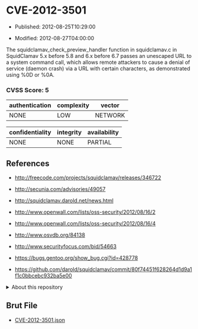 # CVE-2012-3501

- Published: 2012-08-25T10:29:00

- Modified: 2012-08-27T04:00:00

The squidclamav_check_preview_handler function in squidclamav.c in SquidClamav 5.x before 5.8 and 6.x before 6.7 passes an unescaped URL to a system command call, which allows remote attackers to cause a denial of service (daemon crash) via a URL with certain characters, as demonstrated using %0D or %0A.

### CVSS Score: **5**

| authentication | complexity | vector |
| --- | --- | --- |
| NONE | LOW | NETWORK |

| confidentiality | integrity | availability |
| --- | --- | --- |
| NONE | NONE | PARTIAL |

## References

* http://freecode.com/projects/squidclamav/releases/346722

* http://secunia.com/advisories/49057

* http://squidclamav.darold.net/news.html

* http://www.openwall.com/lists/oss-security/2012/08/16/2

* http://www.openwall.com/lists/oss-security/2012/08/16/4

* http://www.osvdb.org/84138

* http://www.securityfocus.com/bid/54663

* https://bugs.gentoo.org/show_bug.cgi?id=428778

* https://github.com/darold/squidclamav/commit/80f74451f628264d1d9a1f1c0bbcebc932ba5e00

<details>
<summary>About this repository</summary> 

  This repository is part of the project [Live Hack CVE](https://github.com/Live-Hack-CVE). Main website can be found [www.live-hack.org](https://www.live-hack.org) 
  
  Made by [Sn0wAlice](https://github.com/Sn0wAlice) for the people that care about security and need to have a feed of the latest CVEs. Hope you enjoy it, don't forget to star the repo and follow me on [Twitter](https://twitter.com/Sn0wAlice) and [Github](https://github.com/Sn0wAlice). And that is my [personnal website](https://www.alice-snow.me/)

  - [Home Page](https://github.com/Live-Hack-CVE)
  - [Framework](https://github.com/Live-Hack-CVE/cve-framework)
  - [CVE database](https://github.com/Live-Hack-CVE/full_database)
  - [Changelog](https://github.com/Live-Hack-CVE/Changelog)
</details>

## Brut File

* [CVE-2012-3501.json](https://raw.githubusercontent.com/Live-Hack-CVE/full_database/main/cves/2012/CVE-2012-3501.json)

